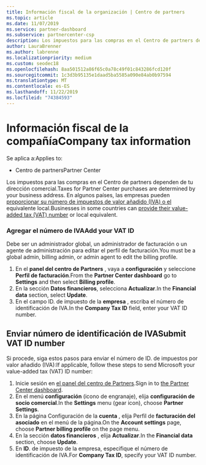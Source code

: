 ```yaml
---
title: Información fiscal de la organización | Centro de partners
ms.topic: article
ms.date: 11/07/2019
ms.service: partner-dashboard
ms.subservice: partnercenter-csp
description: Los impuestos para las compras en el Centro de partners dependen de tu dirección comercial. Las empresas de algunos países pueden proporcionar su número de IVA o el equivalente local.
author: LauraBrenner
ms.author: labrenne
ms.localizationpriority: medium
ms.custom: seodec18
ms.openlocfilehash: 8aa501512a86f65c0a78c49f01c843286fcd120f
ms.sourcegitcommit: 1c3d3b95135e1daad5ba5585a090e84ab0b97594
ms.translationtype: MT
ms.contentlocale: es-ES
ms.lasthandoff: 11/22/2019
ms.locfileid: "74384593"
---
```

# <a name="company-tax-information"></a><span data-ttu-id="7e19b-104">Información fiscal de la compañía</span><span class="sxs-lookup"><span data-stu-id="7e19b-104">Company tax information</span></span>

<span data-ttu-id="7e19b-105">Se aplica a:</span><span class="sxs-lookup"><span data-stu-id="7e19b-105">Applies to:</span></span>

- <span data-ttu-id="7e19b-106">Centro de partners</span><span class="sxs-lookup"><span data-stu-id="7e19b-106">Partner Center</span></span>

<span data-ttu-id="7e19b-107">Los impuestos para las compras en el Centro de partners dependen de tu dirección comercial.</span><span class="sxs-lookup"><span data-stu-id="7e19b-107">Taxes for Partner Center purchases are determined by your business address.</span></span> <span data-ttu-id="7e19b-108">En algunos países, las empresas pueden [proporcionar su número de impuestos de valor añadido (IVA) o el](#submit-vat-id-number) equivalente local.</span><span class="sxs-lookup"><span data-stu-id="7e19b-108">Businesses in some countries can [provide their value-added tax (VAT) number](#submit-vat-id-number) or local equivalent.</span></span>

### <a name="add-your-vat-id"></a><span data-ttu-id="7e19b-109">Agregar el número de IVA</span><span class="sxs-lookup"><span data-stu-id="7e19b-109">Add your VAT ID</span></span>

<span data-ttu-id="7e19b-110">Debe ser un administrador global, un administrador de facturación o un agente de administración para editar el perfil de facturación.</span><span class="sxs-lookup"><span data-stu-id="7e19b-110">You must be a global admin, billing admin, or admin agent to  edit the billing profile.</span></span>

1.  <span data-ttu-id="7e19b-111">En el **panel del centro de Partners** , vaya a **configuración** y seleccione **Perfil de facturación**.</span><span class="sxs-lookup"><span data-stu-id="7e19b-111">From the **Partner Center dashboard** go to  **Settings** and then select **Billing profile**.</span></span>
2.  <span data-ttu-id="7e19b-112">En la sección **Datos financieros**, selecciona **Actualizar**.</span><span class="sxs-lookup"><span data-stu-id="7e19b-112">In the **Financial data** section, select **Update**.</span></span>
3.  <span data-ttu-id="7e19b-113">En el campo ID. de impuesto de la **empresa** , escriba el número de identificación de IVA.</span><span class="sxs-lookup"><span data-stu-id="7e19b-113">In the **Company Tax ID** field, enter your VAT ID number.</span></span>

## <a name="submit-vat-id-number"></a><span data-ttu-id="7e19b-114">Enviar número de identificación de IVA</span><span class="sxs-lookup"><span data-stu-id="7e19b-114">Submit VAT ID number</span></span>

<span data-ttu-id="7e19b-115">Si procede, siga estos pasos para enviar el número de ID. de impuestos por valor añadido (IVA):</span><span class="sxs-lookup"><span data-stu-id="7e19b-115">If applicable, follow these steps to send Microsoft your value-added tax (VAT) ID number:</span></span>

1. <span data-ttu-id="7e19b-116">Inicie sesión en [el panel del centro de Partners](https://partner.microsoft.com/dashboard/).</span><span class="sxs-lookup"><span data-stu-id="7e19b-116">Sign in to [the Partner Center dashboard](https://partner.microsoft.com/dashboard/).</span></span>
2. <span data-ttu-id="7e19b-117">En el menú **configuración** (icono de engranaje), elija **configuración de socio comercial**.</span><span class="sxs-lookup"><span data-stu-id="7e19b-117">In the **Settings** menu (gear icon), choose **Partner Settings**.</span></span>
3. <span data-ttu-id="7e19b-118">En la página Configuración de la **cuenta** , elija Perfil de **facturación del asociado** en el menú de la página.</span><span class="sxs-lookup"><span data-stu-id="7e19b-118">On the **Account settings** page, choose **Partner billing profile** on the page menu.</span></span>
4. <span data-ttu-id="7e19b-119">En la sección **datos financieros** , elija **Actualizar**.</span><span class="sxs-lookup"><span data-stu-id="7e19b-119">In the **Financial data** section, choose **Update**.</span></span>
5. <span data-ttu-id="7e19b-120">En **ID**. de impuesto de la empresa, especifique el número de identificación de IVA.</span><span class="sxs-lookup"><span data-stu-id="7e19b-120">For **Company Tax ID**, specify your VAT ID number.</span></span>
